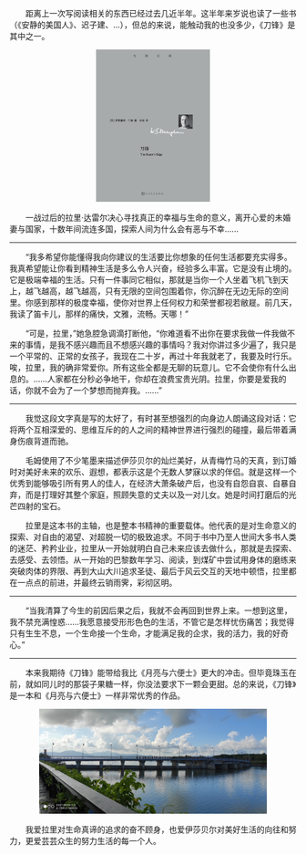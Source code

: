 &#8195;&#8195;距离上一次写阅读相关的东西已经过去几近半年。这半年来岁说也读了一些书（《安静的美国人》、迟子建、...），但总的来说，能触动我的也没多少，《刀锋》是其中之一。


<p align="center">
<img src="./source/the_razor_edge.jpg" alt="《刀锋》" width="200"/>
</p>

&#8195;&#8195;一战过后的拉里·达雷尔决心寻找真正的幸福与生命的意义，离开心爱的未婚妻与国家，十数年间流连多国，探索人间为什么会有恶与不幸......

---
&#8195;&#8195;“我多希望你能懂得我向你建议的生活要比你想象的任何生活都要充实得多。我真希望能让你看到精神生活是多么令人兴奋，经验多么丰富。它是没有止境的。它是极端幸福的生活。只有一件事同它相似，那就是当你一个人坐着飞机飞到天上，越飞越高，越飞越高，只有无限的空间包围着你，你沉醉在无边无际的空间里。你感到那样的极度幸福，使你对世界上任何权力和荣誉都视若敝屣。前几天，我读了笛卡儿，那样的痛快，文雅，流畅。天哪！”

&#8195;&#8195;“可是，拉里，”她急腔急调滴打断他，“你难道看不出你在要求我做一件我做不来的事情，是我不感兴趣而且不想感兴趣的事情吗？我对你讲过多少遍了，我只是一个平常的、正常的女孩子，我现在二十岁，再过十年我就老了，我要及时行乐。唉，拉里，我的确非常爱你。所有这些全都是无聊的玩意儿。它不会使你有什么出息的。……人家都在分秒必争地干，你却在浪费宝贵光阴。拉里，你要是爱我的话，你就不会为了一个梦想而抛弃我。……”

---

&#8195;&#8195;我觉这段文字真是写的太好了，有时甚至想强烈的向身边人朗诵这段对话：它将两个互相深爱的、思维互斥的的人之间的精神世界进行强烈的碰撞，最后带着满身伤痕背道而驰。

&#8195;&#8195;毛姆使用了不少笔墨来描述伊莎贝尔的灿烂美好，从青梅竹马的天真，到订婚时对美好未来的欢乐、遐想，都表示这是个无数人梦寐以求的伴侣。就是这样一个优秀到能够吸引所有男人的佳人，在经济大萧条破产后，也没有自怨自哀、自暴自弃，而是打理好其整个家庭，照顾失意的丈夫以及一对儿女。她是时间打磨后的光芒四射的宝石。

&#8195;&#8195;拉里是这本书的主轴，也是整本书精神的重要载体。他代表的是对生命意义的探索、对自由的渴望、对超脱一切的极致追求。不同于书中乃至人世间大多书人类的迷茫、矜矜业业，拉里从一开始就明白自己未来应该去做什么，那就是去探索、去感受、去领悟。从一开始的巴黎数年学习、阅读，到煤矿中尝试用身体的磨练来突破肉体的界限、再到大山大川追求圣徒、最后于风云交互的天地中顿悟，拉里都在一点点的前进，并最终云销雨霁，彩彻区明。

---
&#8195;&#8195;“当我清算了今生的前因后果之后，我就不会再回到世界上来。一想到这里，我不禁充满惶惑……我愿意接受形形色色的生活，不管它是怎样忧伤痛苦；我觉得只有生生不息，一个生命接一个生命，才能满足我的企求，我的活力，我的好奇心。”

---


&#8195;&#8195;本来我期待《刀锋》能带给我比《月亮与六便士》更大的冲击。但毕竟珠玉在前，就如同儿时的那袋子果糖一样，你没法要求下一颗会更甜。总的来说，《刀锋》是一本和《月亮与六便士》一样非常优秀的作品。

<p align="center">
<img src="./source/人才公园晨运.jpg" alt="《刀锋》" width="400"/>
</p>

&#8195;&#8195;我爱拉里对生命真谛的追求的奋不顾身，也爱伊莎贝尔对美好生活的向往和努力，更爱芸芸众生的努力生活的每一个人。